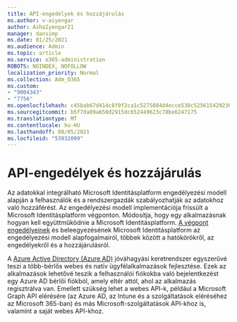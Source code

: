 ```yaml
---
title: API-engedélyek és hozzájárulás
ms.author: v-aiyengar
author: AshaIyengar21
manager: dansimp
ms.date: 01/25/2021
ms.audience: Admin
ms.topic: article
ms.service: o365-administration
ROBOTS: NOINDEX, NOFOLLOW
localization_priority: Normal
ms.collection: Adm_O365
ms.custom:
- "9004343"
- "7756"
ms.openlocfilehash: c45bab67d414c8f0f2ca1c5275084d4ecce538c5256154292302080ba5bd8175
ms.sourcegitcommit: b5f7da89a650d2915dc652449623c78be6247175
ms.translationtype: MT
ms.contentlocale: hu-HU
ms.lasthandoff: 08/05/2021
ms.locfileid: "53932099"
---
```

# <a name="api-permissions-and-consent"></a>API-engedélyek és hozzájárulás

Az adatokkal integrálható Microsoft Identitásplatform engedélyezési modell alapján a felhasználók és a rendszergazdák szabályozhatják az adatokhoz való hozzáférést. Az engedélyezési modell implementációja frissült a Microsoft Identitásplatform végponton. Módosítja, hogy egy alkalmazásnak hogyan kell együttműködnie a Microsoft Identitásplatform. [A végpont engedélyeinek](https://docs.microsoft.com/azure/active-directory/develop/v2-permissions-and-consent) és beleegyezésének Microsoft Identitásplatform az engedélyezési modell alapfogalmairól, többek között a hatókörökről, az engedélyekről és a hozzájárulásról.

A [Azure Active Directory (Azure AD)](https://docs.microsoft.com/azure/active-directory/develop/consent-framework) jóváhagyási keretrendszer egyszerűvé teszi a több-bérlős webes és natív ügyfélalkalmazások fejlesztése. Ezek az alkalmazások lehetővé teszik a felhasználói fiókokba való bejelentkezést egy Azure AD bérlői fiókból, amely eltér attól, ahol az alkalmazás regisztrálva van. Emellett szükség lehet a webes API-k, például a Microsoft Graph API elérésére (az Azure AD, az Intune és a szolgáltatások eléréséhez az Microsoft 365-ban) és más Microsoft-szolgáltatások API-khoz is, valamint a saját webes API-khoz.

